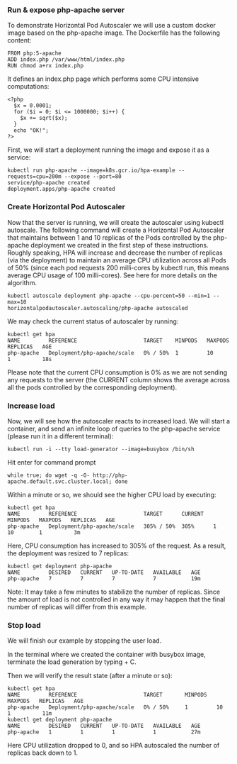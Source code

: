 ### Run & expose php-apache server
To demonstrate Horizontal Pod Autoscaler we will use a custom docker image based on the php-apache image. The Dockerfile has the following content:
```
FROM php:5-apache
ADD index.php /var/www/html/index.php
RUN chmod a+rx index.php
```
It defines an index.php page which performs some CPU intensive computations:
```
<?php
  $x = 0.0001;
  for ($i = 0; $i <= 1000000; $i++) {
    $x += sqrt($x);
  }
  echo "OK!";
?>
```

First, we will start a deployment running the image and expose it as a service:
```
kubectl run php-apache --image=k8s.gcr.io/hpa-example --requests=cpu=200m --expose --port=80
service/php-apache created
deployment.apps/php-apache created
```

### Create Horizontal Pod Autoscaler
Now that the server is running, we will create the autoscaler using kubectl autoscale. The following command will create a Horizontal Pod Autoscaler that maintains between 1 and 10 replicas of the Pods controlled by the php-apache deployment we created in the first step of these instructions. Roughly speaking, HPA will increase and decrease the number of replicas (via the deployment) to maintain an average CPU utilization across all Pods of 50% (since each pod requests 200 milli-cores by kubectl run, this means average CPU usage of 100 milli-cores). See here for more details on the algorithm.
```
kubectl autoscale deployment php-apache --cpu-percent=50 --min=1 --max=10
horizontalpodautoscaler.autoscaling/php-apache autoscaled
```
We may check the current status of autoscaler by running:
```
kubectl get hpa
NAME         REFERENCE                     TARGET    MINPODS   MAXPODS   REPLICAS   AGE
php-apache   Deployment/php-apache/scale   0% / 50%  1         10        1          18s
```
Please note that the current CPU consumption is 0% as we are not sending any requests to the server (the CURRENT column shows the average across all the pods controlled by the corresponding deployment).

### Increase load
Now, we will see how the autoscaler reacts to increased load. We will start a container, and send an infinite loop of queries to the php-apache service (please run it in a different terminal):
```
kubectl run -i --tty load-generator --image=busybox /bin/sh
```
Hit enter for command prompt
```
while true; do wget -q -O- http://php-apache.default.svc.cluster.local; done
```
Within a minute or so, we should see the higher CPU load by executing:
```
kubectl get hpa
NAME         REFERENCE                     TARGET      CURRENT   MINPODS   MAXPODS   REPLICAS   AGE
php-apache   Deployment/php-apache/scale   305% / 50%  305%      1         10        1          3m
```
Here, CPU consumption has increased to 305% of the request. As a result, the deployment was resized to 7 replicas:
```
kubectl get deployment php-apache
NAME         DESIRED   CURRENT   UP-TO-DATE   AVAILABLE   AGE
php-apache   7         7         7            7           19m
```
Note: It may take a few minutes to stabilize the number of replicas. Since the amount of load is not controlled in any way it may happen that the final number of replicas will differ from this example.
### Stop load
We will finish our example by stopping the user load.

In the terminal where we created the container with busybox image, terminate the load generation by typing <Ctrl> + C.

Then we will verify the result state (after a minute or so):
```
kubectl get hpa
NAME         REFERENCE                     TARGET       MINPODS   MAXPODS   REPLICAS   AGE
php-apache   Deployment/php-apache/scale   0% / 50%     1         10        1          11m
kubectl get deployment php-apache
NAME         DESIRED   CURRENT   UP-TO-DATE   AVAILABLE   AGE
php-apache   1         1         1            1           27m
```
Here CPU utilization dropped to 0, and so HPA autoscaled the number of replicas back down to 1.
